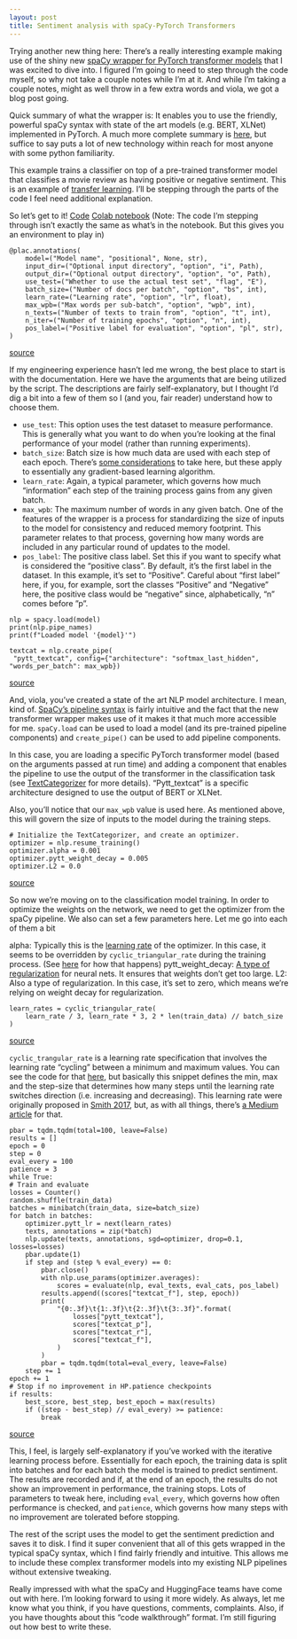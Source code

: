 ```yaml
---
layout: post
title: Sentiment analysis with spaCy-PyTorch Transformers
---
```


Trying another new thing here: There’s a really interesting example making use of the shiny new [spaCy wrapper for PyTorch transformer models](https://github.com/explosion/spacy-pytorch-transformers) that I was excited to dive into.  I figured I’m going to need to step through the code myself, so why not take a couple notes while I’m at it.  And while I’m taking a couple notes, might as well throw in a few extra words and viola, we got a blog post going.

Quick summary of what the wrapper is: It enables you to use the friendly, powerful spaCy syntax with state of the art models (e.g. BERT, XLNet) implemented in PyTorch.  A much more complete summary is [here](https://explosion.ai/blog/spacy-pytorch-transformers), but suffice to say puts a lot of new technology within reach for most anyone with some python familiarity.

This example trains a classifier on top of a pre-trained transformer model that classifies a movie review as having positive or negative sentiment.  This is an example of [transfer learning](https://bpben.github.io/2019/08/06/spacyirl_transfer/).  I’ll be stepping through the parts of the code I feel need additional explanation.

So let’s get to it!
[Code](https://github.com/explosion/spacy-pytorch-transformers/blob/master/examples/train_textcat.py)
[Colab notebook](https://colab.research.google.com/github/explosion/spacy-pytorch-transformers/blob/master/examples/Spacy_Transformers_Demo.ipynb#scrollTo=u3Qx2iVznLB-) (Note: The code I’m stepping through isn’t exactly the same as what’s in the notebook.  But this gives you an environment to play in)

```
@plac.annotations(
    model=("Model name", "positional", None, str),
    input_dir=("Optional input directory", "option", "i", Path),
    output_dir=("Optional output directory", "option", "o", Path),
    use_test=("Whether to use the actual test set", "flag", "E"),
    batch_size=("Number of docs per batch", "option", "bs", int),
    learn_rate=("Learning rate", "option", "lr", float),
    max_wpb=("Max words per sub-batch", "option", "wpb", int),
    n_texts=("Number of texts to train from", "option", "t", int),
    n_iter=("Number of training epochs", "option", "n", int),
    pos_label=("Positive label for evaluation", "option", "pl", str),
)
```
[source](https://github.com/explosion/spacy-pytorch-transformers/blob/ab132b674c5a91510eb8cc472cdbdf5877d24145/examples/train_textcat.py#L18-L29)

If my engineering experience hasn’t led me wrong, the best place to start is with the documentation.  Here we have the arguments that are being utilized by the script.  The descriptions are fairly self-explanatory, but I thought I’d dig a bit into a few of them so I (and you, fair reader) understand how to choose them.

* `use_test`: This option uses the test dataset to measure performance.  This is generally what you want to do when you’re looking at the final performance of your model (rather than running experiments).
* `batch_size`: Batch size is how much data are used with each step of each epoch.  There’s [some considerations](https://machinelearningmastery.com/difference-between-a-batch-and-an-epoch/) to take here, but these apply to essentially any gradient-based learning algorithm.
* `learn_rate`: Again, a typical parameter, which governs how much “information” each step of the training process gains from any given batch. 
* `max_wpb`: The maximum number of words in any given batch.  One of the features of the wrapper is a process for standardizing the size of inputs to the model for consistency and reduced memory footprint.  This parameter relates to that process, governing how many words are included in any particular round of updates to the model.
* `pos_label`: The positive class label.  Set this if you want to specify what is considered the “positive class”.  By default, it’s the first label in the dataset.  In this example, it’s set to “Positive”.  Careful about “first label” here, if you, for example, sort the classes “Positive” and “Negative” here, the positive class would be “negative” since, alphabetically, “n” comes before ”p”.

```
nlp = spacy.load(model)
print(nlp.pipe_names)
print(f"Loaded model '{model}'")

textcat = nlp.create_pipe(
 "pytt_textcat", config={"architecture": "softmax_last_hidden", "words_per_batch": max_wpb})
```
[source](https://github.com/explosion/spacy-pytorch-transformers/blob/ab132b674c5a91510eb8cc472cdbdf5877d24145/examples/train_textcat.py#L51-L56)

And, viola, you’ve created a state of the art NLP model architecture.  I mean, kind of.  [SpaCy’s pipeline syntax](https://spacy.io/usage/processing-pipelines/) is fairly intuitive and the fact that the new transformer wrapper makes use of it makes it that much more accessible for me.  `spaCy.load` can be used to load a model (and its pre-trained pipeline components) and `create_pipe()` can be used to add pipeline components.  

In this case, you are loading a specific PyTorch transformer model (based on the arguments passed at run time) and adding a component that enables the pipeline to use the output of the transformer in the classification task (see [TextCategorizer](https://spacy.io/api/textcategorizer) for more details).  “Pytt_textcat” is a specific architecture designed to use the output of BERT or XLNet.

Also, you’ll notice that our `max_wpb` value is used here.  As mentioned above, this will govern the size of inputs to the model during the training steps.
```
# Initialize the TextCategorizer, and create an optimizer.
optimizer = nlp.resume_training()
optimizer.alpha = 0.001
optimizer.pytt_weight_decay = 0.005
optimizer.L2 = 0.0
```
[source](https://github.com/explosion/spacy-pytorch-transformers/blob/ab132b674c5a91510eb8cc472cdbdf5877d24145/examples/train_textcat.py#L103-L106)

So now we’re moving on to the classification model training.  In order to optimize the weights on the network, we need to get the optimizer from the spaCy pipeline.  We also can set a few parameters here.  Let me go into each of them a bit

alpha: Typically this is the [learning rate](https://towardsdatascience.com/understanding-learning-rates-and-how-it-improves-performance-in-deep-learning-d0d4059c1c10) of the optimizer.  In this case, it seems to be overridden by `cyclic_triangular_rate` during the training process.  (See [here](https://github.com/explosion/spacy-pytorch-transformers/blob/ab132b674c5a91510eb8cc472cdbdf5877d24145/spacy_pytorch_transformers/wrapper.py#L132) for how that happens)
pytt_weight_decay: [A type of regularization](https://metacademy.org/graphs/concepts/weight_decay_neural_networks) for neural nets.  It ensures that weights don’t get too large.
L2: Also a type of regularization.  In this case, it’s set to zero, which means we’re relying on weight decay for regularization.

```
learn_rates = cyclic_triangular_rate(
    learn_rate / 3, learn_rate * 3, 2 * len(train_data) // batch_size
)
```
[source](https://github.com/explosion/spacy-pytorch-transformers/blob/ab132b674c5a91510eb8cc472cdbdf5877d24145/examples/train_textcat.py#L107-L109)

`cyclic_trangular_rate` is a learning rate specification that involves the learning rate “cycling” between a minimum and maximum values.  You can see the code for that [here](https://github.com/explosion/spacy-pytorch-transformers/blob/ab132b674c5a91510eb8cc472cdbdf5877d24145/spacy_pytorch_transformers/util.py#L366), but basically this snippet defines the min, max and the step-size that determines how many steps until the learning rate switches direction (i.e. increasing and decreasing).  This learning rate were originally proposed in [Smith 2017](https://arxiv.org/abs/1506.01186), but, as with all things, there’s [a Medium article](https://techburst.io/improving-the-way-we-work-with-learning-rate-5e99554f163b) for that.

```
pbar = tqdm.tqdm(total=100, leave=False)
results = []
epoch = 0
step = 0
eval_every = 100
patience = 3
while True:
# Train and evaluate
losses = Counter()
random.shuffle(train_data)
batches = minibatch(train_data, size=batch_size)
for batch in batches:
    optimizer.pytt_lr = next(learn_rates)
    texts, annotations = zip(*batch)
    nlp.update(texts, annotations, sgd=optimizer, drop=0.1, losses=losses)
    pbar.update(1)
    if step and (step % eval_every) == 0:
        pbar.close()
        with nlp.use_params(optimizer.averages):
            scores = evaluate(nlp, eval_texts, eval_cats, pos_label)
        results.append((scores["textcat_f"], step, epoch))
        print(
            "{0:.3f}\t{1:.3f}\t{2:.3f}\t{3:.3f}".format(
                losses["pytt_textcat"],
                scores["textcat_p"],
                scores["textcat_r"],
                scores["textcat_f"],
            )
        )
        pbar = tqdm.tqdm(total=eval_every, leave=False)
    step += 1
epoch += 1
# Stop if no improvement in HP.patience checkpoints
if results:
    best_score, best_step, best_epoch = max(results)
    if ((step - best_step) // eval_every) >= patience:
        break
```
[source](https://github.com/explosion/spacy-pytorch-transformers/blob/ab132b674c5a91510eb8cc472cdbdf5877d24145/examples/train_textcat.py#L113-L149)

This, I feel, is largely self-explanatory if you’ve worked with the iterative learning process before.  Essentially for each epoch, the training data is split into batches and for each batch the model is trained to predict sentiment.  The results are recorded and if, at the end of an epoch, the results do not show an improvement in performance, the training stops.  Lots of parameters to tweak here, including `eval_every`, which governs how often performance is checked, and `patience`, which governs how many steps with no improvement are tolerated before stopping.

The rest of the script uses the model to get the sentiment prediction and saves it to disk.  I find it super convenient that all of this gets wrapped in the typical spaCy syntax, which I find fairly friendly and intuitive.  This allows me to include these complex transformer models into my existing NLP pipelines without extensive tweaking.

Really impressed with what the spaCy and HuggingFace teams have come out with here.  I’m looking forward to using it more widely.  As always, let me know what you think, if you have questions, comments, complaints.  Also, if you have thoughts about this “code walkthrough” format.  I’m still figuring out how best to write these.
